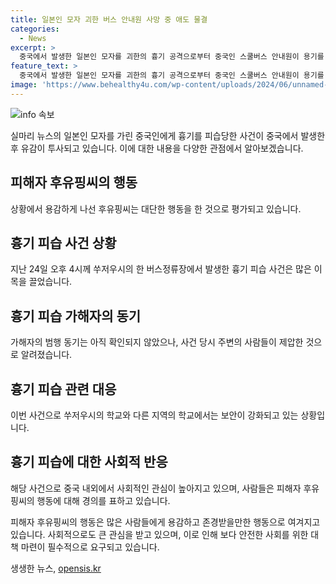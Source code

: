 ```yaml
---
title: 일본인 모자 괴한 버스 안내원 사망 중 애도 물결
categories:
  - News
excerpt: >
  중국에서 발생한 일본인 모자를 괴한의 흉기 공격으로부터 중국인 스쿨버스 안내원이 용기를 발휘하며 중상을 입은 후 결국 사망하는 사건이 일어났다. 피습 당시 스쿨버스 안내원은 모범적인 행동을 하였고, 일본인 학교는 이 사건으로 휴교하고 안전조치를 취했다. 중국에서 외국인을 대상으로 한 흉기 범죄가 이어져 불안감이 증가하고 있으며, 이에 대해 주중 일본 대사관도 깊은 애통을 표하고 있다. 사망한 스쿨버스 안내원에 대한 누리꾼들의 애도와 이 사건이 불러일으킨 사회적 관심이 높았다.
feature_text: >
  중국에서 발생한 일본인 모자를 괴한의 흉기 공격으로부터 중국인 스쿨버스 안내원이 용기를 발휘하며 중상을 입은 후 결국 사망하는 사건이 일어났다. 피습 당시 스쿨버스 안내원은 모범적인 행동을 하였고, 일본인 학교는 이 사건으로 휴교하고 안전조치를 취했다. 중국에서 외국인을 대상으로 한 흉기 범죄가 이어져 불안감이 증가하고 있으며, 이에 대해 주중 일본 대사관도 깊은 애통을 표하고 있다. 사망한 스쿨버스 안내원에 대한 누리꾼들의 애도와 이 사건이 불러일으킨 사회적 관심이 높았다.
image: 'https://www.behealthy4u.com/wp-content/uploads/2024/06/unnamed-file.png'
---
```


<p><img src="https://www.behealthy4u.com/wp-content/uploads/2024/06/unnamed-file.png" alt="info 속보" /></p>

<p>실마리 뉴스의 일본인 모자를 가린 중국인에게 흉기를 피습당한 사건이 중국에서 발생한 후 유감이 투사되고 있습니다. 이에 대한 내용을 다양한 관점에서 알아보겠습니다.</p>

<h2 data-ke-size="size26">피해자 후유핑씨의 행동</h2>

<p>상황에서 용감하게 나선 후유핑씨는 대단한 행동을 한 것으로 평가되고 있습니다.</p>

<h2 data-ke-size="size26">흉기 피습 사건 상황</h2>

<p>지난 24일 오후 4시께 쑤저우시의 한 버스정류장에서 발생한 흉기 피습 사건은 많은 이목을 끌었습니다.</p>

<h2 data-ke-size="size26">흉기 피습 가해자의 동기</h2>

<p>가해자의 범행 동기는 아직 확인되지 않았으나, 사건 당시 주변의 사람들이 제압한 것으로 알려졌습니다.</p>

<h2 data-ke-size="size26">흉기 피습 관련 대응</h2>

<p>이번 사건으로 쑤저우시의 학교와 다른 지역의 학교에서는 보안이 강화되고 있는 상황입니다.</p>

<h2 data-ke-size="size26">흉기 피습에 대한 사회적 반응</h2>

<p>해당 사건으로 중국 내외에서 사회적인 관심이 높아지고 있으며, 사람들은 피해자 후유핑씨의 행동에 대해 경의를 표하고 있습니다.</p>

<p>피해자 후유핑씨의 행동은 많은 사람들에게 용감하고 존경받을만한 행동으로 여겨지고 있습니다. 사회적으로도 큰 관심을 받고 있으며, 이로 인해 보다 안전한 사회를 위한 대책 마련이 필수적으로 요구되고 있습니다.</p>
생생한 뉴스, <a href="https://opensis.kr" rel="dofollow">opensis.kr</a>


